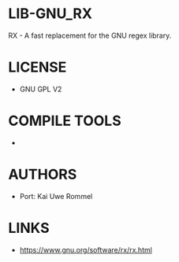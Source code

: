 LIB-GNU_RX
==========

RX - A fast replacement for the GNU regex library.


LICENSE
===============
* GNU GPL V2

COMPILE TOOLS
===============
* 

AUTHORS
===============
* Port: Kai Uwe Rommel

LINKS
===============
* https://www.gnu.org/software/rx/rx.html

